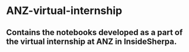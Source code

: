 # ANZ-virtual-internship
## Contains the notebooks developed as a part of the virtual internship at ANZ in InsideSherpa.
